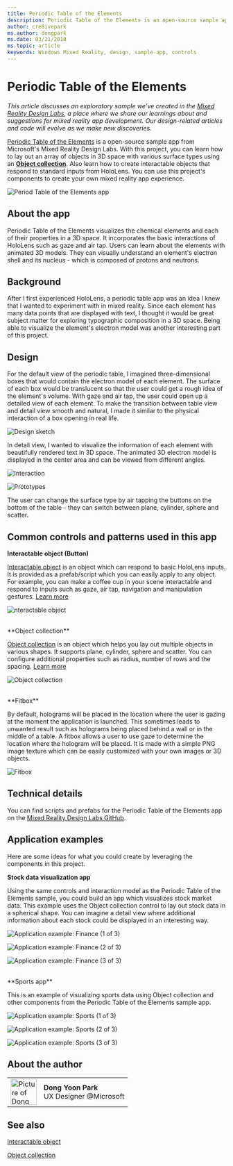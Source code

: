 ```yaml
---
title: Periodic Table of the Elements
description: Periodic Table of the Elements is an open-source sample app from Microsoft's Mixed Reality Design Labs where you can learn how to lay out an array of objects in 3D space with various surface types using an Object collection.
author: cre8ivepark
ms.author: dongpark
ms.date: 03/21/2018
ms.topic: article
keywords: Windows Mixed Reality, design, sample app, controls
---
```




# Periodic Table of the Elements

*This article discusses an exploratory sample we’ve created in the [Mixed Reality Design Labs](https://github.com/Microsoft/MRDesignLabs_Unity), a place where we share our learnings about and suggestions for mixed reality app development. Our design-related articles and code will evolve as we make new discoveries.*

[Periodic Table of the Elements](https://github.com/Microsoft/MRDesignLabs_Unity_PeriodicTable) is a open-source sample app from Microsoft's Mixed Reality Design Labs. With this project, you can learn how to lay out an array of objects in 3D space with various surface types using an **[Object collection](object-collection.md)**. Also learn how to create interactable objects that respond to standard inputs from HoloLens. You can use this project's components to create your own mixed reality app experience.

![Period Table of the Elements app](images/640px-periodictable-hero.jpg)

## About the app

Periodic Table of the Elements visualizes the chemical elements and each of their properties in a 3D space. It incorporates the basic interactions of HoloLens such as gaze and air tap. Users can learn about the elements with animated 3D models. They can visually understand an element's electron shell and its nucleus - which is composed of protons and neutrons.

## Background

After I first experienced HoloLens, a periodic table app was an idea I knew that I wanted to experiment with in mixed reality. Since each element has many data points that are displayed with text, I thought it would be great subject matter for exploring typographic composition in a 3D space. Being able to visualize the element's electron model was another interesting part of this project.

## Design

For the default view of the periodic table, I imagined three-dimensional boxes that would contain the electron model of each element. The surface of each box would be translucent so that the user could get a rough idea of the element's volume. With gaze and air tap, the user could open up a detailed view of each element. To make the transition between table view and detail view smooth and natural, I made it similar to the physical interaction of a box opening in real life.

![Design sketch](images/640px-sketch20170406.jpg)

In detail view, I wanted to visualize the information of each element with beautifully rendered text in 3D space. The animated 3D electron model is displayed in the center area and can be viewed from different angles.

![Interaction](images/640px-periodictable-interaction.jpg)

![Prototypes](images/640px-periodictable-prototypes.jpg)

The user can change the surface type by air tapping the buttons on the bottom of the table - they can switch between plane, cylinder, sphere and scatter.

## Common controls and patterns used in this app

**Interactable object (Button)**

[Interactable object](interactable-object.md) is an object which can respond to basic HoloLens inputs. It is provided as a prefab/script which you can easily apply to any object. For example, you can make a coffee cup in your scene interactable and respond to inputs such as gaze, air tap, navigation and manipulation gestures. [Learn more](interactable-object.md)

![nteractable object](images/640px-periodictable-interactableobject.jpg)

<br>
**Object collection**

[Object collection](object-collection.md) is an object which helps you lay out multiple objects in various shapes. It supports plane, cylinder, sphere and scatter. You can configure additional properties such as radius, number of rows and the spacing. [Learn more](object-collection.md)

![Object collection](images/640px-periodictable-collections.jpg)

<br>
**Fitbox**

By default, holograms will be placed in the location where the user is gazing at the moment the application is launched. This sometimes leads to unwanted result such as holograms being placed behind a wall or in the middle of a table. A fitbox allows a user to use gaze to determine the location where the hologram will be placed. It is made with a simple PNG image texture which can be easily customized with your own images or 3D objects.

![Fitbox](images/450px-periodictable-fitbox.jpg)


## Technical details

You can find scripts and prefabs for the Periodic Table of the Elements app on the [Mixed Reality Design Labs GitHub](https://github.com/Microsoft/MRDesignLabs_Unity_PeriodicTable).

## Application examples

Here are some ideas for what you could create by leveraging the components in this project.

**Stock data visualization app**

Using the same controls and interaction model as the Periodic Table of the Elements sample, you could build an app which visualizes stock market data. This example uses the Object collection control to lay out stock data in a spherical shape. You can imagine a detail view where additional information about each stock could be displayed in an interesting way.

![Application example: Finance (1 of 3)](images/640px-periodictable-applicationexamples-finance1.jpg)

![Application example: Finance (2 of 3)](images/640px-periodictable-applicationexamples-finance2.jpg)

![Application example: Finance (3 of 3)](images/640px-periodictable-applicationexamples-finance3.jpg)

<br>
**Sports app**

This is an example of visualizing sports data using Object collection and other components from the Periodic Table of the Elements sample app.

![Application example: Sports (1 of 3)](images/640px-periodictable-applicationexamples-sports0.jpg)

![Application example: Sports (2 of 3)](images/640px-periodictable-applicationexamples-sports1.jpg)

![Application example: Sports (3 of 3)](images/640px-periodictable-applicationexamples-sports3.jpg)

## About the author

<table style="border-collapse:collapse" padding-left="0px">
<tr>
<td style="border-style: none" width="60px"><img alt="Picture of Dong Yoon Park" width="60" height="60" src="images/dongyoonpark.jpg"></td>
<td style="border-style: none"><b>Dong Yoon Park</b><br>UX Designer @Microsoft</td>
</tr>
</table>

## See also

[Interactable object](interactable-object.md)

[Object collection](object-collection.md)
